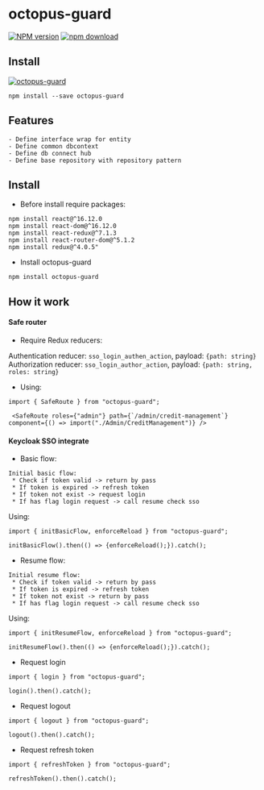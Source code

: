 # octopus-guard

[![NPM version][npm-image]][npm-url] [![npm download][download-image]][download-url]

[npm-image]: http://img.shields.io/npm/v/octopus-guard.svg?style=flat-square
[npm-url]: http://npmjs.org/package/octopus-guard
[download-image]: https://img.shields.io/npm/dm/octopus-guard.svg?style=flat-square
[download-url]: https://npmjs.org/package/octopus-guard

## Install

[![octopus-guard](https://nodei.co/npm/octopus-guard.png)](https://npmjs.org/package/octopus-guard)

```
npm install --save octopus-guard
```

## Features

```
- Define interface wrap for entity
- Define common dbcontext
- Define db connect hub
- Define base repository with repository pattern
```

## Install

- Before install require packages:

```
npm install react@^16.12.0
npm install react-dom@^16.12.0
npm install react-redux@^7.1.3
npm install react-router-dom@^5.1.2
npm install redux@^4.0.5"
```

- Install octopus-guard

```
npm install octopus-guard
```

## How it work

#### Safe router

- Require Redux reducers:

Authentication reducer: `sso_login_authen_action`, payload: `{path: string}`
Authorization reducer: `sso_login_author_action`, payload: `{path: string, roles: string}`

- Using:

```
import { SafeRoute } from "octopus-guard";

 <SafeRoute roles={"admin"} path={`/admin/credit-management`} component={() => import("./Admin/CreditManagement")} />
```

#### Keycloak SSO integrate

- Basic flow:

```
Initial basic flow:
 * Check if token valid -> return by pass
 * If token is expired -> refresh token
 * If token not exist -> request login
 * If has flag login request -> call resume check sso
```

Using:

```
import { initBasicFlow, enforceReload } from "octopus-guard";

initBasicFlow().then(() => {enforceReload();}).catch();
```

- Resume flow:

```
Initial resume flow:
 * Check if token valid -> return by pass
 * If token is expired -> refresh token
 * If token not exist -> return by pass
 * If has flag login request -> call resume check sso
```

Using:

```
import { initResumeFlow, enforceReload } from "octopus-guard";

initResumeFlow().then(() => {enforceReload();}).catch();
```

- Request login

```
import { login } from "octopus-guard";

login().then().catch();
```

- Request logout

```
import { logout } from "octopus-guard";

logout().then().catch();
```

- Request refresh token

```
import { refreshToken } from "octopus-guard";

refreshToken().then().catch();
```
